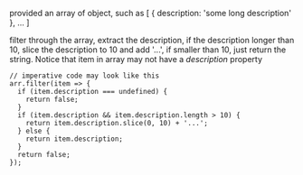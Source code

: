 provided an array of object, such as
[
  {
    description: 'some long description'
  },
  ...
]

filter through the array, extract the description, if the description longer than 10, slice the description to 10 and add
'...', if smaller than 10, just return the string.
Notice that item in array may not have a *description* property

```
// imperative code may look like this
arr.filter(item => {
  if (item.description === undefined) {
    return false;
  }
  if (item.description && item.description.length > 10) {
    return item.description.slice(0, 10) + '...';
  } else {
    return item.description;
  }
  return false;
});
```
